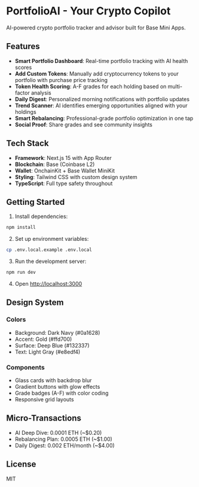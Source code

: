 # PortfolioAI - Your Crypto Copilot

AI-powered crypto portfolio tracker and advisor built for Base Mini Apps.

## Features

- **Smart Portfolio Dashboard**: Real-time portfolio tracking with AI health scores
- **Add Custom Tokens**: Manually add cryptocurrency tokens to your portfolio with purchase price tracking
- **Token Health Scoring**: A-F grades for each holding based on multi-factor analysis
- **Daily Digest**: Personalized morning notifications with portfolio updates
- **Trend Scanner**: AI identifies emerging opportunities aligned with your holdings
- **Smart Rebalancing**: Professional-grade portfolio optimization in one tap
- **Social Proof**: Share grades and see community insights

## Tech Stack

- **Framework**: Next.js 15 with App Router
- **Blockchain**: Base (Coinbase L2)
- **Wallet**: OnchainKit + Base Wallet MiniKit
- **Styling**: Tailwind CSS with custom design system
- **TypeScript**: Full type safety throughout

## Getting Started

1. Install dependencies:
```bash
npm install
```

2. Set up environment variables:
```bash
cp .env.local.example .env.local
```

3. Run the development server:
```bash
npm run dev
```

4. Open [http://localhost:3000](http://localhost:3000)

## Design System

### Colors
- Background: Dark Navy (#0a1628)
- Accent: Gold (#ffd700)
- Surface: Deep Blue (#132337)
- Text: Light Gray (#e8edf4)

### Components
- Glass cards with backdrop blur
- Gradient buttons with glow effects
- Grade badges (A-F) with color coding
- Responsive grid layouts

## Micro-Transactions

- AI Deep Dive: 0.0001 ETH (~$0.20)
- Rebalancing Plan: 0.0005 ETH (~$1.00)
- Daily Digest: 0.002 ETH/month (~$4.00)

## License

MIT
